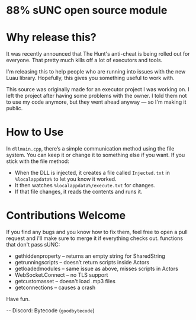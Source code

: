 # 88% sUNC open source module

# Why release this?
It was recently announced that The Hunt's anti-cheat is being rolled out for everyone. That pretty much kills off a lot of executors and tools.

I'm releasing this to help people who are running into issues with the new Luau library. Hopefully, this gives you something useful to work with.

This source was originally made for an executor project I was working on. I left the project after having some problems with the owner. I told them not to use my code anymore, but they went ahead anyway — so I'm making it public.

# How to Use
In `dllmain.cpp`, there’s a simple communication method using the file system. You can keep it or change it to something else if you want.
If you stick with the file method:
  * When the DLL is injected, it creates a file called `Injected.txt` in `%localappdata%` to let you know it worked.
  * It then watches `%localappdata%/execute.txt` for changes.
  * If that file changes, it reads the contents and runs it.

# Contributions Welcome
If you find any bugs and you know how to fix them, feel free to open a pull request and i'll make sure to merge it if everything checks out.
functions that don't pass sUNC:
- gethiddenproperty – returns an empty string for SharedString
- getrunningscripts – doesn’t return scripts inside Actors
- getloadedmodules – same issue as above, misses scripts in Actors
- WebSocket.Connect – no TLS support
- getcustomasset – doesn't load .mp3 files
- getconnections – causes a crash

Have fun.

-- Discord: Bytecode (`goodbytecode`)
